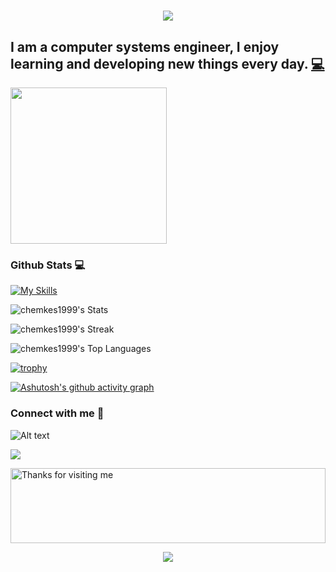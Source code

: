 <h1 align="center">
  <a href="https://git.io/typing-svg">
    <img src="https://readme-typing-svg.herokuapp.com/?lines=Hello,+There!+👋;This+is+Carlos+Hemkes....;Nice+to+meet+you!&center=true&size=30">
  </a>
</h1>
<h2>I am a computer systems engineer, I enjoy learning and developing new things every day. <a href="https://github.com/chemkes1999" title="Code">💻</a></h2>
<img align='center' src='https://media.tenor.com/41I-iMyClCgAAAAd/programmer-programming.gif' width='250"'>

### Github Stats 💻
[![My Skills](https://skills.thijs.gg/icons?i=css,figma,git,html,java,js,jquery,mysql,nodejs,php,tailwind,ts,vue&theme=dark)](https://skills.thijs.gg)


![chemkes1999's Stats](https://github-readme-stats.vercel.app/api?username=chemkes1999&theme=vue-dark&show_icons=true&hide_border=true&count_private=true)

![chemkes1999's Streak](https://github-readme-streak-stats.herokuapp.com/?user=chemkes1999&theme=vue-dark&hide_border=true)

![chemkes1999's Top Languages](https://github-readme-stats.vercel.app/api/top-langs/?username=chemkes1999&theme=vue-dark&show_icons=true&hide_border=true&layout=compact)

[![trophy](https://github-profile-trophy.vercel.app/?username=chemkes1999&theme=onedark&row=2&column=3)](https://github.com/ryo-ma/github-profile-trophy)

[![Ashutosh's github activity graph](https://github-readme-activity-graph.vercel.app/graph?username=chemkes1999&theme=tokyo-night	)](https://github.com/ashutosh00710/github-readme-activity-graph)

### Connect with me 🎵

![Alt text](https://spotify-recently-played-readme.vercel.app/api?user=carlosshm)

![](https://komarev.com/ghpvc/?username=chemkes1999&color=brightgreen)

<!-- <img align='right' src='https://user-images.githubusercontent.com/5713670/87202985-820dcb80-c2b6-11ea-9f56-7ec461c497c3.gif' width='200'> -->
<img height="120" alt="Thanks for visiting me" width="100%" src="https://raw.githubusercontent.com/BrunnerLivio/brunnerlivio/master/images/marquee.svg" />
<p align="center">
  <img src="https://capsule-render.vercel.app/api?type=waving&color=gradient&height=160&section=footer&width=200"/>
</p>
